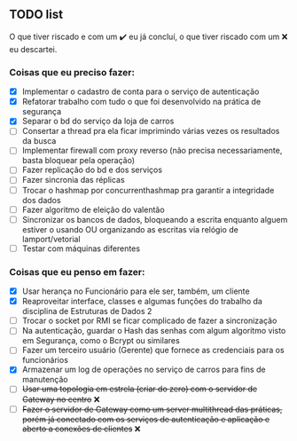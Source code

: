 ## TODO list

O que tiver riscado e com um ✔️ eu já concluí, o que tiver riscado com um ❌ eu descartei.

### Coisas que eu **preciso** fazer:

- [x] Implementar o cadastro de conta para o serviço de autenticação
- [x] Refatorar trabalho com tudo o que foi desenvolvido na prática de segurança
- [x] Separar o bd do serviço da loja de carros
- [ ] Consertar a thread pra ela ficar imprimindo várias vezes os resultados da busca
- [ ] Implementar firewall com proxy reverso (não precisa necessariamente, basta bloquear pela operação)
- [ ] Fazer replicação do bd e dos serviços
- [ ] Fazer sincronia das réplicas
- [ ] Trocar o hashmap por concurrenthashmap pra garantir a integridade dos dados
- [ ] Fazer algoritmo de eleição do valentão
- [ ] Sincronizar os bancos de dados, bloqueando a escrita enquanto alguem estiver o usando OU organizando as escritas via relógio de lamport/vetorial
- [ ] Testar com máquinas diferentes

### Coisas que eu **penso** em fazer:

- [x] Usar herança no Funcionário para ele ser, também, um cliente
- [x] Reaproveitar interface, classes e algumas funções do trabalho da disciplina de Estruturas de Dados 2
- [ ] Trocar o socket por RMI se ficar complicado de fazer a sincronização
- [ ] Na autenticação, guardar o Hash das senhas com algum algoritmo visto em Segurança, como o Bcrypt ou similares
- [ ] Fazer um terceiro usuário (Gerente) que fornece as credenciais para os funcionários
- [x] Armazenar um log de operações no serviço de carros para fins de manutenção
- [ ] ~~Usar uma topologia em estrela (criar do zero) com o servidor de Gateway no centro~~ ❌
- [ ] ~~Fazer o servidor de Gateway como um server multithread das práticas, porém já conectado com os serviços de autenticação e aplicação e aberto a conexões de clientes~~ ❌
